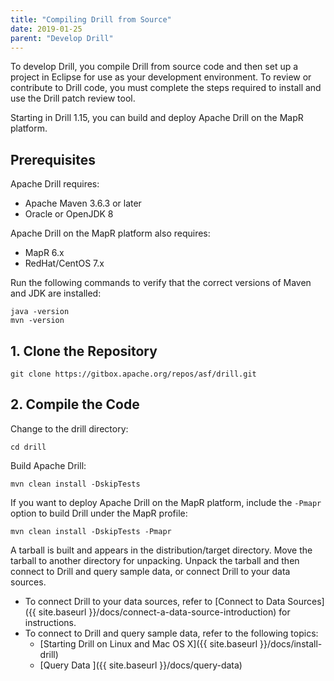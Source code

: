 ```yaml
---
title: "Compiling Drill from Source"
date: 2019-01-25
parent: "Develop Drill"
---
```

To develop Drill, you compile Drill from source code and then set up a project
in Eclipse for use as your development environment. To review or contribute to
Drill code, you must complete the steps required to install and use the Drill
patch review tool.

Starting in Drill 1.15, you can build and deploy Apache Drill on the MapR platform. 

## Prerequisites
Apache Drill requires:  
  
- Apache Maven 3.6.3 or later  
- Oracle or OpenJDK 8   

Apache Drill on the MapR platform also requires:  
  
- MapR 6.x  
- RedHat/CentOS 7.x   

Run the following commands to verify that the correct versions of Maven and JDK are installed:

    java -version
    mvn -version  


## 1\. Clone the Repository

    git clone https://gitbox.apache.org/repos/asf/drill.git

## 2\. Compile the Code  

Change to the drill directory:  
  
    cd drill  

Build Apache Drill:  
  
    mvn clean install -DskipTests  

If you want to deploy Apache Drill on the MapR platform, include the `-Pmapr` option to build Drill under the MapR profile:  
 
    mvn clean install -DskipTests -Pmapr  

A tarball is built and appears in the distribution/target directory. Move the tarball to another directory for unpacking. Unpack the tarball and then connect to Drill and query sample data, or connect Drill to your data sources.

  * To connect Drill to your data sources, refer to [Connect to Data Sources]({{ site.baseurl }}/docs/connect-a-data-source-introduction) for instructions.
  * To connect to Drill and query sample data, refer to the following topics:
    * [Starting Drill on Linux and Mac OS X]({{ site.baseurl }}/docs/install-drill)
    * [Query Data ]({{ site.baseurl }}/docs/query-data)

